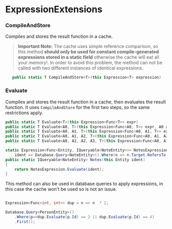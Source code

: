 ﻿# ExpressionExtensions

### CompileAndStore

Compiles and stores the result function in a cache. 

> **Important Note:** The cache uses simple reference comparison, so this method **should only be used for constant compile-generated expressions stored in a static field** otherwise the cache will eat all your memory!. In order to avoid this problem, the method can not be called with two different instances of identical expressions. 

```C#
   public static T CompileAndStore<T>(this Expression<T> expression)
```

### Evaluate

Compiles and stores the result function in a cache, then evaluates the result function. It uses `CompileAndStore` for the first two steps, so the same restrictions apply.


```C#
public static T Evaluate<T>(this Expression<Func<T>> expr)
public static T Evaluate<A0, T>(this Expression<Func<A0, T>> expr, A0 a0)
public static T Evaluate<A0, A1, T>(this Expression<Func<A0, A1, T>> expr, A0 a0, A1 a1)
public static T Evaluate<A0, A1, A2, T>(this Expression<Func<A0, A1, A2, T>> expr, A0 a0, A1 a1, A2 a2)
public static T Evaluate<A0, A1, A2, A3, T>(this Expression<Func<A0, A1, A2, A3, T>> expr, A0 a0, A1 a1, A2 a2, A3 a3)
```

```C#
static Expression<Func<Entity, IQueryable<NoteEntity>>> NotesExpression =
    ident => Database.Query<NoteEntity>().Where(n => n.Target.RefersTo(ident));
public static IQueryable<NoteEntity> Notes(this Entity ident)
{
    return NotesExpression.Evaluate(ident);
}
```

This method can also be used in database queries to apply expressions, in this case the cache won't be used so is not an issue. 

```C#

Expression<Func<int, int>> dup = n => n  * 2; 

Database.Query<PersonEntity>()
    .Where(p=>dup.Evaluate(p.Id) == 2 || dup.Evaluate(p.Id) == 4)
    .First();
```





